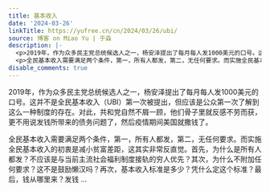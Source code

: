 ```yaml
---
title: 基本收入
date: '2024-03-26'
linkTitle: https://yufree.cn/cn/2024/03/26/ubi/
source: 博客 on Miao Yu | 于淼
description: |-
  <p>2019年，作为众多民主党总统候选人之一，杨安泽提出了每月每人发1000美元的口号。这并不是全民基本收入（UBI）第一次被提出，但应该是公众第一次了解到这么一种制度的存在。对此，共和党自然不屑一顾，他们骨子里就反感不劳而获，更不用说发钱所带来的债务问题了，然后疫情期间美国就撒钱了。</p>
  <p>全民基本收入需要满足两个条件，第一，所有人都发，第二，无任何要求。而实施全民基本收入的初衷是减小贫富差距，这其实非常反直觉。首先，为什么是所有人都发？不应该是与当前主流社会福利制度接轨的穷人优先？其次，为什么不附加任何要求？这不是鼓励懒汉吗？再次，基本收入标准是多少？凭什么定这个标准？最后，钱从哪里来？发钱 ...
disable_comments: true
---
```

<p>2019年，作为众多民主党总统候选人之一，杨安泽提出了每月每人发1000美元的口号。这并不是全民基本收入（UBI）第一次被提出，但应该是公众第一次了解到这么一种制度的存在。对此，共和党自然不屑一顾，他们骨子里就反感不劳而获，更不用说发钱所带来的债务问题了，然后疫情期间美国就撒钱了。</p>
<p>全民基本收入需要满足两个条件，第一，所有人都发，第二，无任何要求。而实施全民基本收入的初衷是减小贫富差距，这其实非常反直觉。首先，为什么是所有人都发？不应该是与当前主流社会福利制度接轨的穷人优先？其次，为什么不附加任何要求？这不是鼓励懒汉吗？再次，基本收入标准是多少？凭什么定这个标准？最后，钱从哪里来？发钱 ...
